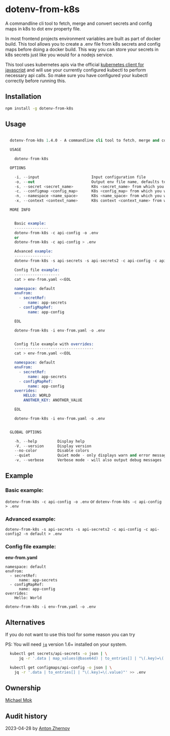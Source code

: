# dotenv-from-k8s

A commandline cli tool to fetch, merge and convert secrets and config maps in k8s to dot env property file.

In most frontend projects environment variables are built as part of docker build. This tool allows you to create a .env file from k8s secrets and config maps before doing a docker build. This way you can store your secrets in k8s secrets just like you would for a nodejs service.

This tool uses kubernetes apis via the official [kubernetes client for javascript](https://github.com/kubernetes-client/javascript) and
will use your currently configured kubectl to perform necessary api calls. So make sure you have configured your kubectl correctly before running this.

## Installation

```sh
npm install -g dotenv-from-k8s
```

## Usage

```s
  
  dotenv-from-k8s 1.4.0 - A commandline cli tool to fetch, merge and convert secrets and config maps in k8s to dot env property file.

  USAGE

    dotenv-from-k8s

  OPTIONS

    -i, --input                       Input configuration file                                                                     optional      default: false
    -o, --out                         Output env file name, defaults to stdout                                                     optional      default: false
    -s, --secret <secret_name>        K8s <secret_name> from which you want to generate env file                                   optional
    -c, --configmap <config_map>      K8s <config_map> from which you want to generate env file                                    optional
    -n, --namespace <name_space>      K8s <name_space> from which you want to access the secrets and/or config maps                optional
    -x, --context <context_name>      K8s context <context_name> from which you want to access the secrets and/or config maps      optional

  MORE INFO


    Basic example:
    ---------------
    dotenv-from-k8s -c api-config -o .env
    or
    dotenv-from-k8s -c api-config > .env

    Advanced example:
    ----------------
    dotenv-from-k8s -s api-secrets -s api-secrets2 -c api-config -c api-config2 -n default > .env

    Config file example:
    --------------------
    cat > env-from.yaml <<EOL

    namespace: default
    envFrom:
      - secretRef:
          name: app-secrets
      - configMapRef:
          name: app-config

    EOL

    dotenv-from-k8s -i env-from.yaml -o .env


    Config file example with overrides:
    -----------------------------------
    cat > env-from.yaml <<EOL

    namespace: default
    envFrom:
      - secretRef:
          name: app-secrets
      - configMapRef:
          name: app-config
    overrides:
        HELLO: WORLD
        ANOTHER_KEY: ANOTHER_VALUE

    EOL

    dotenv-from-k8s -i env-from.yaml -o .env


  GLOBAL OPTIONS

    -h, --help         Display help
    -V, --version      Display version
    --no-color         Disable colors
    --quiet            Quiet mode - only displays warn and error messages
    -v, --verbose      Verbose mode - will also output debug messages


```

## Example

### Basic example:

`dotenv-from-k8s -c api-config -o .env`
or
`dotenv-from-k8s -c api-config > .env`

### Advanced example:

`dotenv-from-k8s -s api-secrets -s api-secrets2 -c api-config -c api-config2 -n default > .env`

### Config file example:

**env-from.yaml**

```
namespace: default
envFrom:
  - secretRef:
      name: app-secrets
  - configMapRef:
      name: app-config
overrides:
    Hello: World
```

`dotenv-from-k8s -i env-from.yaml -o .env`

## Alternatives

If you do not want to use this tool for some reason you can try

PS: You will need [`jq`](https://github.com/stedolan/jq) version 1.6+ installed on your system.

```sh
  kubectl get secrets/api-secrets -o json | \
      jq -r '.data | map_values(@base64d) | to_entries[] | "\(.key)=\(.value)"' > .env

  kubectl get configmaps/api-config -o json | \
    jq -r '.data | to_entries[] | "\(.key)=\(.value)"' >> .env
```
## Ownership
[Michael Mok](https://github.com/pmmmwh)

## Audit history
2023-04-28 by [Anton Zhernov](https://github.com/antonzhernovanyfin)
